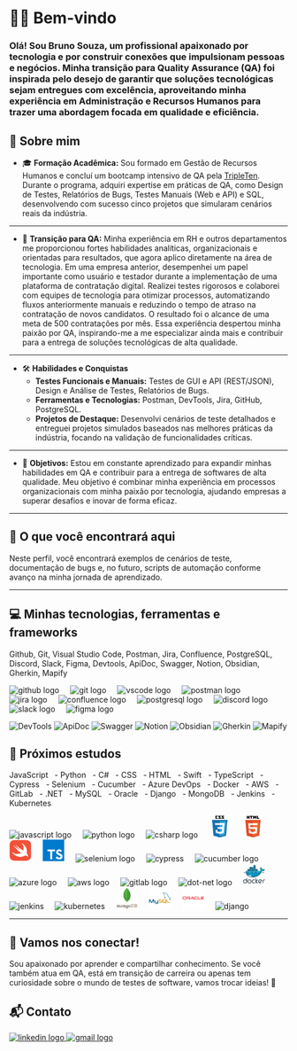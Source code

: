 # 👨‍💻 Bem-vindo

### Olá! Sou Bruno Souza, um profissional apaixonado por tecnologia e por construir conexões que impulsionam pessoas e negócios. Minha transição para Quality Assurance (QA) foi inspirada pelo desejo de garantir que soluções tecnológicas sejam entregues com excelência, aproveitando minha experiência em Administração e Recursos Humanos para trazer uma abordagem focada em qualidade e eficiência.

## 📜 Sobre mim

- 🎓 **Formação Acadêmica:** 
Sou formado em Gestão de Recursos Humanos e concluí um bootcamp intensivo de QA pela [TripleTen](https://tripleten.com/pt-bra/qa/meet/). Durante o programa, adquiri expertise em práticas de QA, como Design de Testes, Relatórios de Bugs, Testes Manuais (Web e API) e SQL, desenvolvendo com sucesso cinco projetos que simularam cenários reais da indústria.
---

- 🚀 **Transição para QA:** 
Minha experiência em RH e outros departamentos me proporcionou fortes habilidades analíticas, organizacionais e orientadas para resultados, que agora aplico diretamente na área de tecnologia. Em uma empresa anterior, desempenhei um papel importante como usuário e testador durante a implementação de uma plataforma de contratação digital. Realizei testes rigorosos e colaborei com equipes de tecnologia para otimizar processos, automatizando fluxos anteriormente manuais e reduzindo o tempo de atraso na contratação de novos candidatos. O resultado foi o alcance de uma meta de 500 contratações por mês. Essa experiência despertou minha paixão por QA, inspirando-me a me especializar ainda mais e contribuir para a entrega de soluções tecnológicas de alta qualidade.
---

- 🛠️ **Habilidades e Conquistas**
  - **Testes Funcionais e Manuais:** Testes de GUI e API (REST/JSON), Design e Análise de Testes, Relatórios de Bugs.
  - **Ferramentas e Tecnologias:** Postman, DevTools, Jira, GitHub, PostgreSQL.
  - **Projetos de Destaque:** Desenvolvi cenários de teste detalhados e entreguei projetos simulados baseados nas melhores práticas da indústria, focando na validação de funcionalidades críticas.
---

- 🎯 **Objetivos:**
Estou em constante aprendizado para expandir minhas habilidades em QA e contribuir para a entrega de softwares de alta qualidade. Meu objetivo é combinar minha experiência em processos organizacionais com minha paixão por tecnologia, ajudando empresas a superar desafios e inovar de forma eficaz.
---

## 📂 O que você encontrará aqui
Neste perfil, você encontrará exemplos de cenários de teste, documentação de bugs e, no futuro, scripts de automação conforme avanço na minha jornada de aprendizado.

---

## 💻 Minhas tecnologias, ferramentas e frameworks
  Github, Git, Visual Studio Code, Postman, Jira, Confluence, PostgreSQL, Discord, Slack, Figma, Devtools, ApiDoc, Swagger, Notion, Obsidian, Gherkin, Mapify
<div align="left">
  <img src="https://skillicons.dev/icons?i=github" height="40" alt="github logo"  />
  <img width="12" />
  <img src="https://skillicons.dev/icons?i=git" height="40" alt="git logo"  />
  <img width="12" />
  <img src="https://skillicons.dev/icons?i=vscode" height="40" alt="vscode logo"  />
  <img width="12" />
  <img src="https://skillicons.dev/icons?i=postman" height="40" alt="postman logo"  />
  <img width="12" />
  <img src="https://cdn.jsdelivr.net/gh/devicons/devicon/icons/jira/jira-original.svg" height="40" alt="jira logo"  />
  <img width="12" />
  <img src="https://cdn.jsdelivr.net/gh/devicons/devicon/icons/confluence/confluence-original.svg" height="40" alt="confluence logo"  />
  <img width="12" />
  <img src="https://cdn.jsdelivr.net/gh/devicons/devicon/icons/postgresql/postgresql-original.svg" height="40" alt="postgresql logo"  />
  <img width="12" />
  <img src="https://cdn.simpleicons.org/discord/5865F2" height="40" alt="discord logo"  />
  <img width="12" />
  <img src="https://cdn.jsdelivr.net/gh/devicons/devicon/icons/slack/slack-original.svg" height="40" alt="slack logo"  />
  <img width="12" />
  <img src="https://skillicons.dev/icons?i=figma" height="40" alt="figma logo"  />
</div>

![DevTools](https://img.shields.io/badge/DevTools-20232A?style=for-the-badge&logo=googlechrome&logoColor=white)
![ApiDoc](https://img.shields.io/badge/ApiDoc-000000?style=for-the-badge&logo=swagger&logoColor=white)
![Swagger](https://img.shields.io/badge/Swagger-85EA2D?style=for-the-badge&logo=swagger&logoColor=black)
![Notion](https://img.shields.io/badge/Notion-000000?style=for-the-badge&logo=notion&logoColor=white)
![Obsidian](https://img.shields.io/badge/Obsidian-483699?style=for-the-badge&logo=obsidian&logoColor=white)
![Gherkin](https://img.shields.io/badge/Gherkin-2088FF?style=for-the-badge&logo=cucumber&logoColor=white)
![Mapify](https://img.shields.io/badge/Mapify-5B5B5B?style=for-the-badge&logo=mapbox&logoColor=white)

## 🧠 Próximos estudos
  JavaScript &nbsp; - Python &nbsp; - C# &nbsp; - CSS &nbsp; - HTML &nbsp; - Swift &nbsp; - TypeScript &nbsp; - Cypress &nbsp; - Selenium &nbsp; - Cucumber &nbsp; - Azure DevOps &nbsp; - Docker &nbsp; - AWS &nbsp; - GitLab &nbsp; - .NET &nbsp; - MySQL &nbsp; - Oracle &nbsp; - Django &nbsp; - MongoDB &nbsp; - Jenkins &nbsp; - Kubernetes
</div>

<div align="left">
  <img src="https://skillicons.dev/icons?i=js" height="40" alt="javascript logo" />
  <img width="12" />
  <img src="https://cdn.jsdelivr.net/gh/devicons/devicon/icons/python/python-original.svg" height="40" alt="python logo" />
  <img width="12" />
  <img src="https://cdn.jsdelivr.net/gh/devicons/devicon/icons/csharp/csharp-original.svg" height="40" alt="csharp logo" />
  <img width="12" />
  <img src="https://raw.githubusercontent.com/devicons/devicon/master/icons/css3/css3-original-wordmark.svg" alt="css3" width="40" height="40"/>
  <img width="12" />
  <img src="https://raw.githubusercontent.com/devicons/devicon/master/icons/html5/html5-original-wordmark.svg" alt="html5" width="40" height="40"/>
  <img width="12" />
  <img src="https://raw.githubusercontent.com/devicons/devicon/master/icons/swift/swift-original.svg" alt="swift" width="40" height="40"/>
  <img width="12" />
  <img src="https://raw.githubusercontent.com/devicons/devicon/master/icons/typescript/typescript-original.svg" alt="typescript" width="40" height="40"/>
  <img width="12" />
  <img src="https://skillicons.dev/icons?i=selenium" height="40" alt="selenium logo" />
  <img width="12" />
  <img src="https://raw.githubusercontent.com/simple-icons/simple-icons/6e46ec1fc23b60c8fd0d2f2ff46db82e16dbd75f/icons/cypress.svg" alt="cypress" width="40" height="40"/>
  <img width="12" />
  <img src="https://cdn.jsdelivr.net/gh/devicons/devicon/icons/cucumber/cucumber-plain.svg" height="40" alt="cucumber logo" />
  <img width="12" />
  <img src="https://cdn.jsdelivr.net/gh/devicons/devicon/icons/azure/azure-original.svg" height="40" alt="azure logo" />
  <img width="12" />
  <img src="https://skillicons.dev/icons?i=aws" height="40" alt="aws logo" />
  <img width="12" />
  <img src="https://cdn.jsdelivr.net/gh/devicons/devicon/icons/gitlab/gitlab-original.svg" height="40" alt="gitlab logo" />
  <img width="12" />
  <img src="https://skillicons.dev/icons?i=dotnet" height="40" alt="dot-net logo" />
  <img width="12" />
  <img src="https://raw.githubusercontent.com/devicons/devicon/master/icons/docker/docker-original-wordmark.svg" alt="docker" width="40" height="40"/>
  <img width="12" />
  <img src="https://www.vectorlogo.zone/logos/jenkins/jenkins-icon.svg" alt="jenkins" width="40" height="40"/>
  <img width="12" />
  <img src="https://www.vectorlogo.zone/logos/kubernetes/kubernetes-icon.svg" alt="kubernetes" width="40" height="40"/>
  <img width="12" />
  <img src="https://raw.githubusercontent.com/devicons/devicon/master/icons/mongodb/mongodb-original-wordmark.svg" alt="mongodb" width="40" height="40"/>
  <img width="12" />
  <img src="https://raw.githubusercontent.com/devicons/devicon/master/icons/mysql/mysql-original-wordmark.svg" alt="mysql" width="40" height="40"/>
  <img width="12" />
  <img src="https://raw.githubusercontent.com/devicons/devicon/master/icons/oracle/oracle-original.svg" alt="oracle" width="40" height="40"/>
  <img width="12" />
  <img src="https://cdn.worldvectorlogo.com/logos/django.svg" alt="django" width="40" height="40"/>
</div>

---

## 💬 Vamos nos conectar!

Sou apaixonado por aprender e compartilhar conhecimento. Se você também atua em QA, está em transição de carreira ou apenas tem curiosidade sobre o mundo de testes de software, vamos trocar ideias! 🚀

## 📬 Contato
<div align="left">
  <a href="https://www.linkedin.com/in/bruno-souza-14b11916a/" target="_blank">
    <img src="https://raw.githubusercontent.com/maurodesouza/profile-readme-generator/master/src/assets/icons/social/linkedin/default.svg" width="52" height="40" alt="linkedin logo"  />
  </a>
  <a href="bhenriquealves520@gmail.com" target="_blank">
    <img src="https://raw.githubusercontent.com/maurodesouza/profile-readme-generator/master/src/assets/icons/social/gmail/default.svg" width="52" height="40" alt="gmail logo"  />
  </a>
</div>

###
